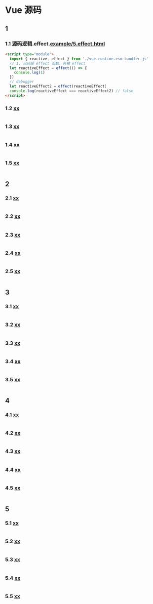 # Vue 源码

## 1

### 1.1 源码逻辑.effect.[example/5.effect.html](../../public/example/1.vue3.base/example/5.effect.html)

```html
<script type="module">
  import { reactive, effect } from './vue.runtime.esm-bundler.js'
  // 1. 已经是 effect 函数，再被 effect
  let reactiveEffect = effect(() => {
    console.log(1)
  })
  // debugger
  let reactiveEffect2 = effect(reactiveEffect)
  console.log(reactiveEffect === reactiveEffect2) // false
</script>
```

### 1.2 [xx](../../public/example/1.vue3.base/xx)

```js

```

### 1.3 [xx](../../public/example/1.vue3.base/xx)

```js

```

### 1.4 [xx](../../public/example/1.vue3.base/xx)

```js

```

### 1.5 [xx](../../public/example/1.vue3.base/xx)

```js

```

## 2

### 2.1 [xx](../../public/example/1.vue3.base/xx)

```ts

```

### 2.2 [xx](../../public/example/1.vue3.base/xx)

```js

```

### 2.3 [xx](../../public/example/1.vue3.base/xx)

```js

```

### 2.4 [xx](../../public/example/1.vue3.base/xx)

```js

```

### 2.5 [xx](../../public/example/1.vue3.base/xx)

```js

```

## 3

### 3.1 [xx](../../public/example/1.vue3.base/xx)

```ts

```

### 3.2 [xx](../../public/example/1.vue3.base/xx)

```js

```

### 3.3 [xx](../../public/example/1.vue3.base/xx)

```js

```

### 3.4 [xx](../../public/example/1.vue3.base/xx)

```js

```

### 3.5 [xx](../../public/example/1.vue3.base/xx)

```js

```

## 4

### 4.1 [xx](../../public/example/1.vue3.base/xx)

```ts

```

### 4.2 [xx](../../public/example/1.vue3.base/xx)

```js

```

### 4.3 [xx](../../public/example/1.vue3.base/xx)

```js

```

### 4.4 [xx](../../public/example/1.vue3.base/xx)

```js

```

### 4.5 [xx](../../public/example/1.vue3.base/xx)

```js

```

## 5

### 5.1 [xx](../../public/example/1.vue3.base/xx)

```ts

```

### 5.2 [xx](../../public/example/1.vue3.base/xx)

```js

```

### 5.3 [xx](../../public/example/1.vue3.base/xx)

```js

```

### 5.4 [xx](../../public/example/1.vue3.base/xx)

```js

```

### 5.5 [xx](../../public/example/1.vue3.base/xx)

```js

```
